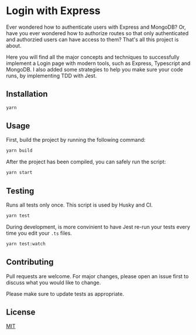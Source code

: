 # Login with Express

Ever wondered how to authenticate users with Express and MongoDB? Or, have you ever wondered how to authorize routes so that only authenticated and authorzied users can have access to them? That's all this project is about. 

Here you will find all the major concepts and techniques to successfully implement a Login page with modern tools, such as Express, Typescript and MongoDB. I also added some strategies to help you make sure your code runs, by implementing TDD with Jest.

## Installation


```bash
yarn
```



## Usage

First, build the project by running the following command:

```bash
yarn build
```

After the project has been compiled, you can safely run the script:

```bash
yarn start
```

## Testing

Runs all tests only once. This script is used by Husky and CI.

```bash
yarn test
```

During development, is more convinient to have Jest re-run your tests every time you edit your `.ts` files. 

```bash
yarn test:watch
```

## Contributing
Pull requests are welcome. For major changes, please open an issue first to discuss what you would like to change.

Please make sure to update tests as appropriate.

## License
[MIT](https://choosealicense.com/licenses/mit/)